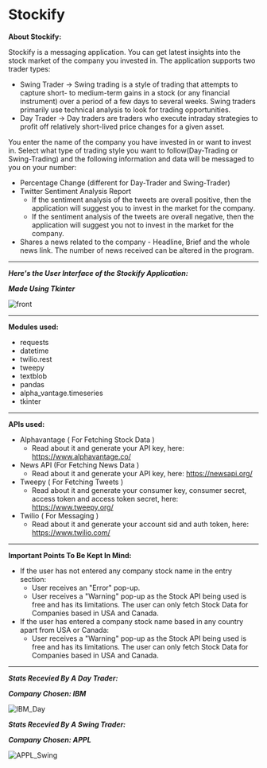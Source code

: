 # Stockify

**About Stockify:**

Stockify is a messaging application. You can get latest insights into the stock market of the company you invested in. The application supports two trader types:

- Swing Trader -> Swing trading is a style of trading that attempts to capture short- to medium-term gains in a stock (or any financial instrument) over a period of a few days to several weeks. Swing traders primarily use technical analysis to look for trading opportunities.
- Day Trader -> Day traders are traders who execute intraday strategies to profit off relatively short-lived price changes for a given asset.

You enter the name of the company you have invested in or want to invest in. Select what type of trading style you want to follow(Day-Trading or Swing-Trading) and the following information and data will be messaged to you on your number:

- Percentage Change (different for Day-Trader and Swing-Trader)
- Twitter Sentiment Analysis Report
  - If the sentiment analysis of the tweets are overall positive, then the application will suggest you to invest in the market for the company.
  - If the sentiment analysis of the tweets are overall negative, then the application will suggest you not to invest in the market for the company.
- Shares a news related to the company - Headline, Brief and the whole news link. The number of news received can be altered in the program.

---

***Here's the User Interface of the Stockify Application:***

***Made Using Tkinter***

![front](https://user-images.githubusercontent.com/68421513/133963429-d969c97e-5c59-48c0-9399-87b703b01366.jpg)

---

**Modules used:** 

- requests
- datetime
- twilio.rest
- tweepy
- textblob
- pandas
- alpha_vantage.timeseries
- tkinter

---

**APIs used:**

- Alphavantage ( For Fetching Stock Data ) 
  - Read about it and generate your API key, here: https://www.alphavantage.co/
- News API (For Fetching News Data )
  - Read about it and generate your API key, here: https://newsapi.org/
- Tweepy ( For Fetching Tweets )
  - Read about it and generate your consumer key, consumer secret, access token and access token secret, here: https://www.tweepy.org/
- Twilio ( For Messaging )
  - Read about it and generate your account sid and auth token, here: https://www.twilio.com/

---

**Important Points To Be Kept In Mind:**

- If the user has not entered any company stock name in the entry section:
  - User receives an "Error" pop-up.
  - User receives a "Warning" pop-up as the Stock API being used is free and has its limitations. The user can only fetch Stock Data for Companies based in USA and Canada.
- If the user has entered a company stock name based in any country apart from USA or Canada:
  - User receives a "Warning" pop-up as the Stock API being used is free and has its limitations. The user can only fetch Stock Data for Companies based in USA and Canada.

---

***Stats Recevied By A Day Trader:***

***Company Chosen: IBM***

![IBM_Day](https://user-images.githubusercontent.com/68421513/133965096-bf1c92ea-4e5a-4c53-9c22-61bc4a00611c.jpg)


***Stats Recevied By A Swing Trader:***

***Company Chosen: APPL***

![APPL_Swing](https://user-images.githubusercontent.com/68421513/133965497-402492d4-52cd-4bab-9cc8-1060c67e7608.jpg)

